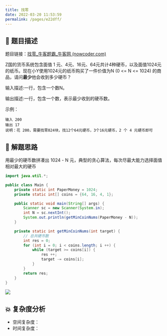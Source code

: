 ```yaml
---
title: 找零
date: 2022-03-20 11:53:59
permalink: /pages/e22dff/
---
```


## 📃 题目描述

题目链接：[找零_牛客题霸_牛客网 (nowcoder.com)](https://www.nowcoder.com/practice/944e5ca0ea88471fbfa73061ebe95728?tpId=137&tqId=33900&companyId=665&rp=1&ru=%2Fcompany%2Fhome%2Fcode%2F665&qru=%2Fta%2Fexam-bytedance%2Fquestion-ranking&tab=answerKey)

Z国的货币系统包含面值 1 元、4元、16元、64元共计4种硬币，以及面值1024元的纸币。现在小Y使用1024元的纸币购买了一件价值为N (0 <= N <= 1024) 的商品，请问**最少**他会收到多少硬币？

输入描述:一行，包含一个数N。

输出描述:一行，包含一个数，表示最少收到的硬币数。

示例：

```
输入 200
输出 17
说明：花 200，需要找零824块，找12个64元硬币，3个16元硬币，2 个 4 元硬币即可
```

## 🔔 解题思路

用最少的硬币数拼凑出 1024 - N 元，典型的贪心算法，每次尽最大能力选择面值相对最大的硬币


```java
import java.util.*;

public class Main {
    private static int PaperMoney = 1024;
    private static int[] coins = {64, 16, 4, 1};

    public static void main(String[] args) {
        Scanner sc = new Scanner(System.in);
        int N = sc.nextInt();
        System.out.println(getMinCoinNums(PaperMoney - N));
    }

    private static int getMinCoinNums(int target) {
        // 总共硬币数
        int res = 0;
        for (int i = 0; i < coins.length; i ++) {
            while (target >= coins[i]) {
                res ++;
                target -= coins[i];
            }
        }
        return res;
    }
}
```

![](https://gitee.com/veal98/images/raw/master/img/20220103212754.png)

## 💥 复杂度分析

- 空间复杂度：
- 时间复杂度：


